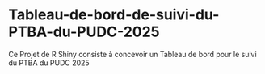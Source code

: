 # Tableau-de-bord-de-suivi-du-PTBA-du-PUDC-2025
Ce Projet de R Shiny consiste à concevoir un Tableau de bord pour le suivi du PTBA du PUDC 2025
